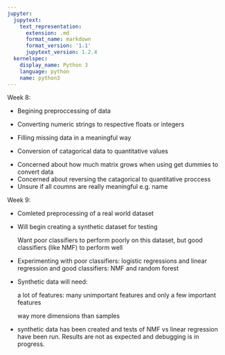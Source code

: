 ```yaml
---
jupyter:
  jupytext:
    text_representation:
      extension: .md
      format_name: markdown
      format_version: '1.1'
      jupytext_version: 1.2.4
  kernelspec:
    display_name: Python 3
    language: python
    name: python3
---
```


Week 8:
- Begining preproccessing of data 

- Converting numeric strings to respective floats or integers
- Filling missing data in a meaningful way
- Conversion of catagorical data to quantitative values
* Concerned about how much matrix grows when using get dummies to convert data
* Concerned about reversing the catagorical to quantitative proccess
* Unsure if all coumns are really meaningful e.g. name


Week 9:
- Comleted preprocessing of a real world dataset
- Will begin creating a synthetic dataset for testing

    Want poor classifiers to perform poorly on this dataset, but good classifiers (like NMF) to perform well
- Experimenting with poor classifiers: logistic regressions and linear regression and good classifiers: NMF and random forest
- Synthetic data will need:

    a lot of features: many unimportant features and only a few important features
    
    way more dimensions than samples

- synthetic data has been created and tests of NMF vs linear regression have been run. Results are not as expected and debugging is in progress. 



